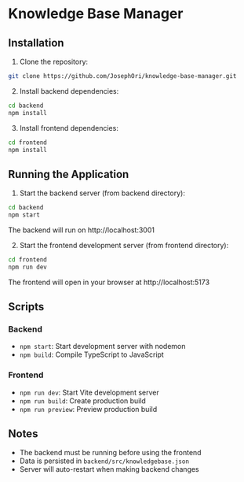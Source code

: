 # Knowledge Base Manager

## Installation

1. Clone the repository:
```bash
git clone https://github.com/JosephOri/knowledge-base-manager.git
```

2. Install backend dependencies:
```bash
cd backend
npm install
```

3. Install frontend dependencies:
```bash
cd frontend
npm install
```

## Running the Application

1. Start the backend server (from backend directory):
```bash
cd backend
npm start
```
The backend will run on http://localhost:3001

2. Start the frontend development server (from frontend directory):
```bash
cd frontend
npm run dev
```
The frontend will open in your browser at http://localhost:5173

## Scripts

### Backend
- `npm start`: Start development server with nodemon
- `npm build`: Compile TypeScript to JavaScript

### Frontend 
- `npm run dev`: Start Vite development server
- `npm run build`: Create production build
- `npm run preview`: Preview production build

## Notes
- The backend must be running before using the frontend
- Data is persisted in `backend/src/knowledgebase.json`
- Server will auto-restart when making backend changes
